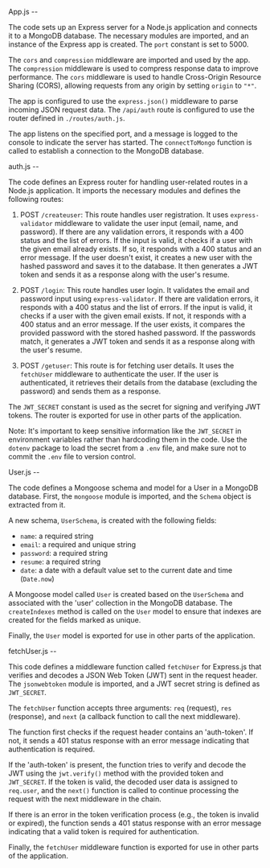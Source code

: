 App.js --

The code sets up an Express server for a Node.js application and connects it to a MongoDB database. The necessary modules are imported, and an instance of the Express app is created. The `port` constant is set to 5000.

The `cors` and `compression` middleware are imported and used by the app. The `compression` middleware is used to compress response data to improve performance. The `cors` middleware is used to handle Cross-Origin Resource Sharing (CORS), allowing requests from any origin by setting `origin` to `"*"`.

The app is configured to use the `express.json()` middleware to parse incoming JSON request data. The `/api/auth` route is configured to use the router defined in `./routes/auth.js`.

The app listens on the specified port, and a message is logged to the console to indicate the server has started. The `connectToMongo` function is called to establish a connection to the MongoDB database.


auth.js --

The code defines an Express router for handling user-related routes in a Node.js application. It imports the necessary modules and defines the following routes:

1. POST `/createuser`: This route handles user registration. It uses `express-validator` middleware to validate the user input (email, name, and password). If there are any validation errors, it responds with a 400 status and the list of errors. If the input is valid, it checks if a user with the given email already exists. If so, it responds with a 400 status and an error message. If the user doesn't exist, it creates a new user with the hashed password and saves it to the database. It then generates a JWT token and sends it as a response along with the user's resume.

2. POST `/login`: This route handles user login. It validates the email and password input using `express-validator`. If there are validation errors, it responds with a 400 status and the list of errors. If the input is valid, it checks if a user with the given email exists. If not, it responds with a 400 status and an error message. If the user exists, it compares the provided password with the stored hashed password. If the passwords match, it generates a JWT token and sends it as a response along with the user's resume.

3. POST `/getuser`: This route is for fetching user details. It uses the `fetchUser` middleware to authenticate the user. If the user is authenticated, it retrieves their details from the database (excluding the password) and sends them as a response.

The `JWT_SECRET` constant is used as the secret for signing and verifying JWT tokens. The router is exported for use in other parts of the application.

Note: It's important to keep sensitive information like the `JWT_SECRET` in environment variables rather than hardcoding them in the code. Use the `dotenv` package to load the secret from a `.env` file, and make sure not to commit the `.env` file to version control.

User.js --

The code defines a Mongoose schema and model for a User in a MongoDB database. First, the `mongoose` module is imported, and the `Schema` object is extracted from it.

A new schema, `UserSchema`, is created with the following fields:

- `name`: a required string
- `email`: a required and unique string
- `password`: a required string
- `resume`: a required string
- `date`: a date with a default value set to the current date and time (`Date.now`)

A Mongoose model called `User` is created based on the `UserSchema` and associated with the 'user' collection in the MongoDB database. The `createIndexes` method is called on the `User` model to ensure that indexes are created for the fields marked as unique.

Finally, the `User` model is exported for use in other parts of the application.

fetchUser.js --

This code defines a middleware function called `fetchUser` for Express.js that verifies and decodes a JSON Web Token (JWT) sent in the request header. The `jsonwebtoken` module is imported, and a JWT secret string is defined as `JWT_SECRET`.

The `fetchUser` function accepts three arguments: `req` (request), `res` (response), and `next` (a callback function to call the next middleware). 

The function first checks if the request header contains an 'auth-token'. If not, it sends a 401 status response with an error message indicating that authentication is required.

If the 'auth-token' is present, the function tries to verify and decode the JWT using the `jwt.verify()` method with the provided token and `JWT_SECRET`. If the token is valid, the decoded user data is assigned to `req.user`, and the `next()` function is called to continue processing the request with the next middleware in the chain.

If there is an error in the token verification process (e.g., the token is invalid or expired), the function sends a 401 status response with an error message indicating that a valid token is required for authentication.

Finally, the `fetchUser` middleware function is exported for use in other parts of the application.
